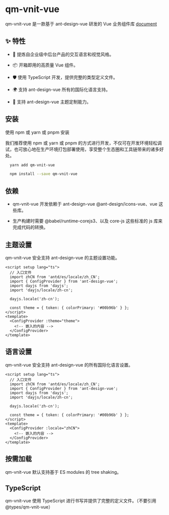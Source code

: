 # qm-vnit-vue
qm-vnit-vue 是一款基于 ant-design-vue 研发的 Vue 业务组件库 [document](http://aitweb.top/qm-vnit-vue)

## ✨ 特性
- 🌈 提炼自企业级中后台产品的交互语言和视觉风格。
>
- 📦 开箱即用的高质量 Vue 组件。
>
- 🛡 使用 TypeScript 开发，提供完整的类型定义文件。
>
- 🌍 支持 ant-design-vue 所有的国际化语言支持。
>
- 🎨 支持 ant-design-vue 主题定制能力。
>

## 安装
使用 npm 或 yarn 或 pnpm 安装
>
我们推荐使用 npm 或 yarn 或 pnpm 的方式进行开发，不仅可在开发环境轻松调试，也可放心地在生产环境打包部署使用，享受整个生态圈和工具链带来的诸多好处。
```bash
  yarn add qm-vnit-vue

  npm install --save qm-vnit-vue
```


## 依赖
- qm-vnit-vue 开发依赖于 ant-design-vue @ant-design/icons-vue、vue 这些库。
>
- 生产构建时需要 @babel/runtime-corejs3、以及 core-js 这些标准的 js 库来完成代码的转换。
>



## 主题设置
qm-vnit-vue 安全支持 ant-design-vue 的主题设置功能。

```vue
<script setup lang="ts">
  // 入口文件
  import zhCN from 'antd/es/locale/zh_CN';
  import { ConfigProvider } from 'ant-design-vue';
  import dayjs from 'dayjs';
  import 'dayjs/locale/zh-cn';

  dayjs.locale('zh-cn');

  const theme = { token: { colorPrimary: '#00b96b' } };
</script>
<template>
  <ConfigProvider :theme="theme">
    <!-- 嵌入的内容 -->
  </ConfigProvider>
</template>
```


## 语言设置
qm-vnit-vue 安全支持 ant-design-vue 的所有国际化语言设置。

```vue
<script setup lang="ts">
  // 入口文件
  import zhCN from 'antd/es/locale/zh_CN';
  import { ConfigProvider } from 'ant-design-vue';
  import dayjs from 'dayjs';
  import 'dayjs/locale/zh-cn';

  dayjs.locale('zh-cn');

  const theme = { token: { colorPrimary: '#00b96b' } };
</script>
<template>
  <ConfigProvider :locale="zhCN">
    <!-- 嵌入的内容 -->
  </ConfigProvider>
</template>
```

## 按需加载
qm-vnit-vue 默认支持基于 ES modules 的 tree shaking。

## TypeScript
qm-vnit-vue 使用 TypeScript 进行书写并提供了完整的定义文件。（不要引用 @types/qm-vnit-vue）
